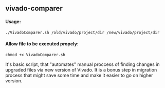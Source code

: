 <h2>vivado-comparer</h2>

<h4>Usage:</h4>
<pre><code>./VivadoComparer.sh /old/vivado/project/dir /new/vivado/project/dir</code></pre>

<h4>Allow file to be executed propely:</h4>
<pre><code>chmod +x VivadoComparer.sh</code></pre>

<p>It's basic script, that "automates" manual proccess of finding changes in upgraded files via new version of Vivado. It is a bonus step in migration process that might save some time and make it easier to go on higher version.<p>

